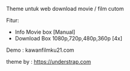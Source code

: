 Theme untuk web download movie / film cutom 

Fitur:

* Info Movie box [Manual]
* Download Box 1080p,720p,480p,360p [4x]

Demo : kawanfilmku21.com

theme by : https://understrap.com
